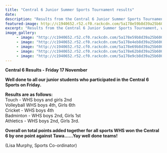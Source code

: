 ```yaml
---
title: "Central 6 Junior Summer Sports Tournament results"
date: 
description: "Results from the Central 6 Junior Summer Sports Tournament, which was held..."
featured-image: http://c1940652.r52.cf0.rackcdn.com/5a178e59b8d39a25b60008f5/good-girls.jpg
excerpt: "Results from the Central 6 Junior Summer Sports Tournament, which was held in Wanganui on Friday 17 November."
image_gallery:
     - image: "http://c1940652.r52.cf0.rackcdn.com/5a178e59b8d39a25b60008f5/good-girls.jpg"
     - image: "http://c1940652.r52.cf0.rackcdn.com/5a178e4eb8d39a25b60008f3/good-girl.jpg"
     - image: "http://c1940652.r52.cf0.rackcdn.com/5a178e69b8d39a25b60008f9/good-boy-serving.jpg"
     - image: "http://c1940652.r52.cf0.rackcdn.com/5a178e62b8d39a25b60008f7/good-boy-going-over-net.jpg"
     - image: "http://c1940652.r52.cf0.rackcdn.com/5a178e9cb8d39a25b6000901/girls-running.jpg"
---
```


<p><strong>Central 6 Results - Friday 17 November</strong></p>
<p><strong>Well done to all our junior students who participated in the Central 6 Sports on Friday.&nbsp;</strong></p>
<p><strong>Results are as follows:</strong><br />Touch - WHS boys and girls 2nd<br />Volleyball WHS boys 4th, Girls 6th<span class="text_exposed_show"><br />Cricket - WHS boys 4th<br />Badminton - WHS boys 2nd, Girls 1st<br />Athletics - WHS boys 2nd, Girls 3rd.</span></p>
<div class="text_exposed_show">
<p><strong>Overall on total points added together for all sports WHS won the Central 6 by one point against Tawa......Yay well done teams!</strong></p>
<p>(Lisa Murphy, Sports Co-ordinator)</p>
</div>

